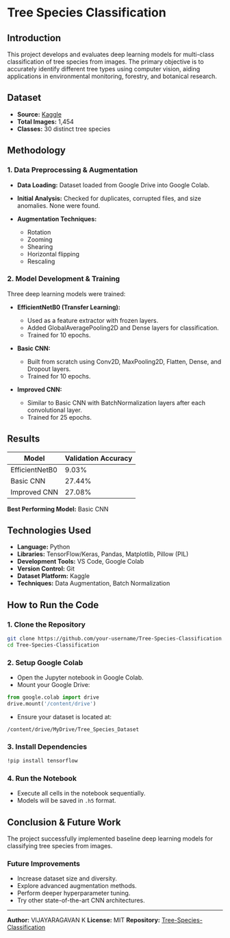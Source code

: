 # Tree Species Classification

## Introduction

This project develops and evaluates deep learning models for multi-class classification of tree species from images. The primary objective is to accurately identify different tree types using computer vision, aiding applications in environmental monitoring, forestry, and botanical research.

## Dataset

* **Source:** [Kaggle](https://www.kaggle.com/)
* **Total Images:** 1,454
* **Classes:** 30 distinct tree species

## Methodology

### 1. Data Preprocessing & Augmentation

* **Data Loading:** Dataset loaded from Google Drive into Google Colab.
* **Initial Analysis:** Checked for duplicates, corrupted files, and size anomalies. None were found.
* **Augmentation Techniques:**

  * Rotation
  * Zooming
  * Shearing
  * Horizontal flipping
  * Rescaling

### 2. Model Development & Training

Three deep learning models were trained:

* **EfficientNetB0 (Transfer Learning):**

  * Used as a feature extractor with frozen layers.
  * Added GlobalAveragePooling2D and Dense layers for classification.
  * Trained for 10 epochs.

* **Basic CNN:**

  * Built from scratch using Conv2D, MaxPooling2D, Flatten, Dense, and Dropout layers.
  * Trained for 10 epochs.

* **Improved CNN:**

  * Similar to Basic CNN with BatchNormalization layers after each convolutional layer.
  * Trained for 25 epochs.

## Results

| Model          | Validation Accuracy |
| -------------- | ------------------- |
| EfficientNetB0 | 9.03%               |
| Basic CNN      | 27.44%              |
| Improved CNN   | 27.08%              |

**Best Performing Model:** Basic CNN

## Technologies Used

* **Language:** Python
* **Libraries:** TensorFlow/Keras, Pandas, Matplotlib, Pillow (PIL)
* **Development Tools:** VS Code, Google Colab
* **Version Control:** Git
* **Dataset Platform:** Kaggle
* **Techniques:** Data Augmentation, Batch Normalization

## How to Run the Code

### 1. Clone the Repository

```bash
git clone https://github.com/your-username/Tree-Species-Classification.git
cd Tree-Species-Classification
```

### 2. Setup Google Colab

* Open the Jupyter notebook in Google Colab.
* Mount your Google Drive:

```python
from google.colab import drive
drive.mount('/content/drive')
```

* Ensure your dataset is located at:

```
/content/drive/MyDrive/Tree_Species_Dataset
```

### 3. Install Dependencies

```bash
!pip install tensorflow
```

### 4. Run the Notebook

* Execute all cells in the notebook sequentially.
* Models will be saved in `.h5` format.

## Conclusion & Future Work

The project successfully implemented baseline deep learning models for classifying tree species from images.

### Future Improvements

* Increase dataset size and diversity.
* Explore advanced augmentation methods.
* Perform deeper hyperparameter tuning.
* Try other state-of-the-art CNN architectures.

---

**Author:** VIJAYARAGAVAN K
**License:** MIT
**Repository:** [Tree-Species-Classification](https://github.com/your-username/Tree-Species-Classification)
